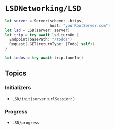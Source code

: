 # ``LSDNetworking/LSD``

```swift
let server = Server(scheme: .https, 
                    host: "yourRootServer.com")
let lsd = LSD(server: server)
let trip = try await lsd.turnOn {
  Endpoint(basePath: "/todos")
  Request(.GET(returnType: [Todo].self))
}

let todos = try await trip.tuneIn()
```

## Topics

### Initializers

- ``LSD/init(server:urlSession:)``

### Progress

- ``LSD/progress``

